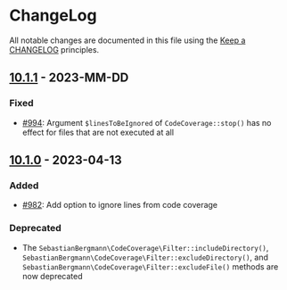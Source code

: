 # ChangeLog

All notable changes are documented in this file using the [Keep a CHANGELOG](http://keepachangelog.com/) principles.

## [10.1.1] - 2023-MM-DD

### Fixed

* [#994](https://github.com/sebastianbergmann/php-code-coverage/issues/994): Argument `$linesToBeIgnored` of `CodeCoverage::stop()` has no effect for files that are not executed at all

## [10.1.0] - 2023-04-13

### Added

* [#982](https://github.com/sebastianbergmann/php-code-coverage/issues/982): Add option to ignore lines from code coverage

### Deprecated

* The `SebastianBergmann\CodeCoverage\Filter::includeDirectory()`, `SebastianBergmann\CodeCoverage\Filter::excludeDirectory()`, and `SebastianBergmann\CodeCoverage\Filter::excludeFile()` methods are now deprecated

[10.1.1]: https://github.com/sebastianbergmann/php-code-coverage/compare/10.1.0...main
[10.1.0]: https://github.com/sebastianbergmann/php-code-coverage/compare/10.0.2...10.1.0

